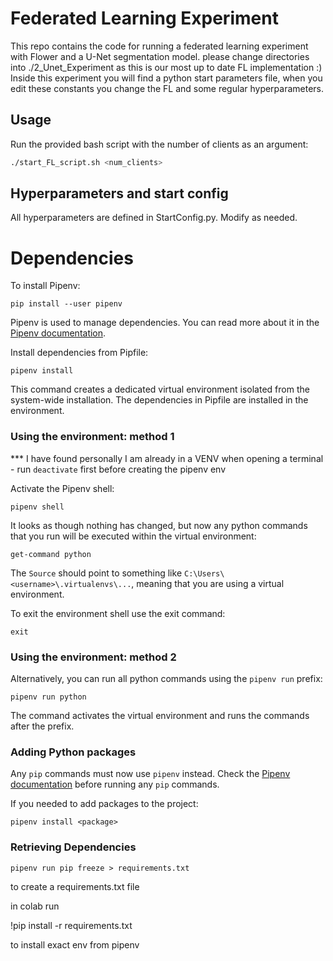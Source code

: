 # Federated Learning Experiment

This repo contains the code for running a federated learning experiment with Flower and a U-Net segmentation model.
please change directories into ./2_Unet_Experiment as this is our most up to date FL implementation :) Inside this experiment
you will find a python start parameters file, when you edit these constants you change the FL and some regular hyperparameters.

## Usage

Run the provided bash script with the number of clients as an argument:
```bash
./start_FL_script.sh <num_clients>
```

## Hyperparameters and start config
All hyperparameters are defined in StartConfig.py. Modify as needed.


# Dependencies
To install Pipenv:

```shell
pip install --user pipenv
```


Pipenv is used to manage dependencies. You can read more about it in the [Pipenv documentation](https://pipenv.pypa.io/en/latest/).

Install dependencies from Pipfile:

```shell 
pipenv install
```

This command creates a dedicated virtual environment isolated from the system-wide installation. The dependencies in Pipfile are installed in the environment.

### Using the environment: method 1

*** I have found personally I am already in a VENV when opening a terminal - run ```deactivate``` first before creating the pipenv env

Activate the Pipenv shell:

```shell
pipenv shell
```

It looks as though nothing has changed, but now any python commands that you run will be executed within the virtual environment:

```shell
get-command python
```

The `Source` should point to something like `C:\Users\<username>\.virtualenvs\...`, meaning that you are using a virtual environment.

To exit the environment shell use the exit command:

```shell
exit
```

### Using the environment: method 2

Alternatively, you can run all python commands using the `pipenv run` prefix:

```shell
pipenv run python
```

The command activates the virtual environment and runs the commands after the prefix.

### Adding Python packages

Any `pip` commands must now use `pipenv` instead. Check the [Pipenv documentation](https://pipenv.pypa.io/en/latest/) before running any `pip` commands.

If you needed to add packages to the project:

```shell
pipenv install <package>
```

### Retrieving Dependencies
```
pipenv run pip freeze > requirements.txt
```

to create a requirements.txt file

in colab run

!pip install -r requirements.txt

to install exact env from pipenv
